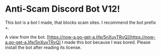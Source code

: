 # Anti-Scam Discord Bot V12!

This bot is a bot I made, that blocks scam sites. I recommend the bot prefix +.

A view from the bot.
[https://now-a.go-get-a.life/5nXuyTRvQ](https://now-a.go-get-a.life/5nXuyTRvQ)
I made this bot because I was bored. Please install the bot after reading its license.

